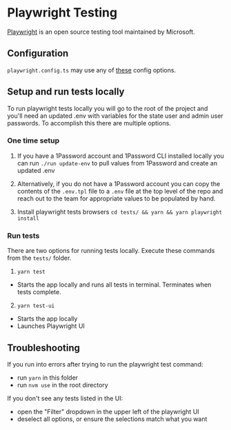 # Playwright Testing

[Playwright](https://playwright.dev/) is an open source testing tool maintained by Microsoft.

## Configuration

`playwright.config.ts` may use any of [these](https://playwright.dev/docs/test-configuration) config options.

## Setup and run tests locally

To run playwright tests locally you will go to the root of the project and you'll need an updated .env with variables for the state user and admin user passwords. To accomplish this there are multiple options.

### One time setup

1. If you have a 1Password account and 1Password CLI installed locally you can run
   `./run update-env` to pull values from 1Password and create an updated .env

2. Alternatively, if you do not have a 1Password account you can copy the contents of the `.env.tpl` file to a `.env` file at the top level of the repo and reach out to the team for appropriate values to be populated by hand.

3. Install playwright tests browsers `cd tests/ && yarn && yarn playwright install`

### Run tests

There are two options for running tests locally. Execute these commands from the `tests/` folder.

1. `yarn test`

- Starts the app locally and runs all tests in terminal. Terminates when tests complete.

2. `yarn test-ui`

- Starts the app locally
- Launches Playwright UI

## Troubleshooting

If you run into errors after trying to run the playwright test command:

- run `yarn` in this folder
- run `nvm use` in the root directory

If you don't see any tests listed in the UI:

- open the "Filter" dropdown in the upper left of the playwright UI
- deselect all options, or ensure the selections match what you want

